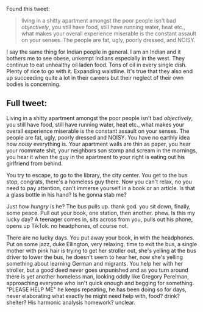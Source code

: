 Found this tweet: 
> living in a shitty apartment amongst the poor people isn't bad *objectively*, you still have food, still have running water, heat etc., what makes your overall experience miserable is the constant assault on your senses. The people are fat, ugly, poorly dressed, and NOISY. 

I say the same thing for Indian people in general. I am an Indian and it bothers me to see obese, unkempt Indians especially in the west. They continue to eat unhealthy oil laden food. Tons of oil in every single dish. Plenty of rice to go with it. Expanding waistline. It's true that they also end up succeeding quite a lot in their careers but their neglect of their own bodies is concerning. 

## Full tweet:
Living in a shitty apartment amongst the poor people isn't bad *objectively*, you still have food, still have running water, heat etc., what makes your overall experience miserable is the constant assault on your senses. The people are fat, ugly, poorly dressed and NOISY.  You have no earthly idea how *noisy* everything is. Your apartment walls are thin as paper, you hear your roommate shit, your neighbors son stomp and scream in the mornings, you hear it when the guy in the apartment to your right is eating out his girlfriend from behind.

You try to escape, to go to the library, the city center. You get to the bus stop, congrats, there's a homeless guy there. Now you can't relax, no you need to pay attention, can't immerse yourself in a book or an article. Is that a glass bottle in his hand? Is he gonna stab me?

Just *how hungry* is he? The bus pulls up. thank god. you sit down, finally, some peace. Pull out your book, one station, then another. phew. Is this my lucky day? A teenager comes in, sits across from you, pulls out his phone, opens up TikTok. no headphones, of course not.

There are no lucky days. You put away your book, in with the headphones. Put on some jazz, duke Ellington, very relaxing. time to exit the bus,  a single mother with pink hair is trying to get her stroller out, she's yelling at the bus driver to lower the bus, he doesn't seem to hear her, now she's yelling something about learning German and migrants. You help her with her stroller, but a good deed never goes unpunished and as you turn around there is yet another homeless man, looking oddly like Gregory Perelman, approaching everyone who isn't quick enough and begging for something. "PLEASE HELP ME" he keeps repeating, he has been doing so for days, never elaborating what exactly he might need help with, food? drink? shelter? His harmonic analysis homework? unclear.